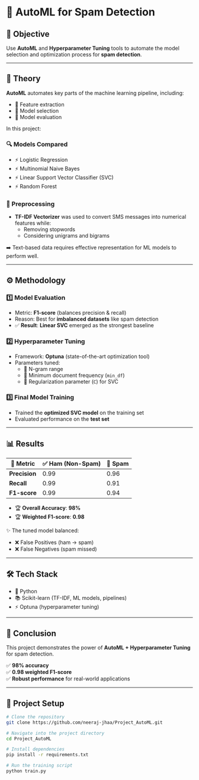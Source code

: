 # 📩 AutoML for Spam Detection  

## 🎯 Objective  
Use **AutoML** and **Hyperparameter Tuning** tools to automate the model selection and optimization process for **spam detection**.  

---

## 📖 Theory  
**AutoML** automates key parts of the machine learning pipeline, including:  

- 🔹 Feature extraction  
- 🔹 Model selection  
- 🔹 Model evaluation  

In this project:  

### 🔍 Models Compared  
- ⚡ Logistic Regression  
- ⚡ Multinomial Naive Bayes  
- ⚡ Linear Support Vector Classifier (SVC)  
- ⚡ Random Forest  

### 🧹 Preprocessing  
- **TF-IDF Vectorizer** was used to convert SMS messages into numerical features while:  
  - Removing stopwords  
  - Considering unigrams and bigrams  

➡️ Text-based data requires effective representation for ML models to perform well.  

---

## ⚙️ Methodology  

### 1️⃣ Model Evaluation  
- Metric: **F1-score** (balances precision & recall)  
- Reason: Best for **imbalanced datasets** like spam detection  
- ✅ **Result**: **Linear SVC** emerged as the strongest baseline  

### 2️⃣ Hyperparameter Tuning  
- Framework: **Optuna** (state-of-the-art optimization tool)  
- Parameters tuned:  
  - 📌 N-gram range  
  - 📌 Minimum document frequency (`min_df`)  
  - 📌 Regularization parameter (`C`) for SVC  

### 3️⃣ Final Model Training  
- Trained the **optimized SVC model** on the training set  
- Evaluated performance on the **test set**  

---

## 📊 Results  

| 📌 Metric       | ✅ Ham (Non-Spam) | 🚨 Spam |
|-----------------|------------------|---------|
| **Precision**   | 0.99             | 0.96    |
| **Recall**      | 0.99             | 0.91    |
| **F1-score**    | 0.99             | 0.94    |

- 🏆 **Overall Accuracy**: **98%**  
- 🏆 **Weighted F1-score**: **0.98**  

✨ The tuned model balanced:  
- ❌ False Positives (ham → spam)  
- ❌ False Negatives (spam missed)  

---

## 🛠️ Tech Stack  
- 🐍 Python  
- 📚 Scikit-learn (TF-IDF, ML models, pipelines)  
- ⚡ Optuna (hyperparameter tuning)  

---

## 🚀 Conclusion  
This project demonstrates the power of **AutoML + Hyperparameter Tuning** for spam detection.  

✅ **98% accuracy**  
✅ **0.98 weighted F1-score**  
✅ **Robust performance** for real-world applications  

---

## 📂 Project Setup  

```bash
# Clone the repository
git clone https://github.com/neeraj-jhaa/Project_AutoML.git

# Navigate into the project directory
cd Project_AutoML

# Install dependencies
pip install -r requirements.txt

# Run the training script
python train.py

